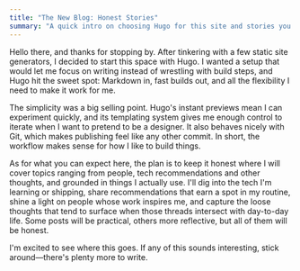 ```yaml
---
title: "The New Blog: Honest Stories"
summary: "A quick intro on choosing Hugo for this site and stories you can expect (people, tech, recommendations and other thoughts)."
---
```


Hello there, and thanks for stopping by. After tinkering with a few static site generators, I decided to start this space with Hugo. I wanted a setup that would let me focus on writing instead of wrestling with build steps, and Hugo hit the sweet spot: Markdown in, fast builds out, and all the flexibility I need to make it work for me.

The simplicity was a big selling point. Hugo's instant previews mean I can experiment quickly, and its templating system gives me enough control to iterate when I want to pretend to be a designer. It also behaves nicely with Git, which makes publishing feel like any other commit. In short, the workflow makes sense for how I like to build things.

As for what you can expect here, the plan is to keep it honest where I will cover topics ranging from people, tech recommendations and other thoughts, and grounded in things I actually use. I'll dig into the tech I'm learning or shipping, share recommendations that earn a spot in my routine, shine a light on people whose work inspires me, and capture the loose thoughts that tend to surface when those threads intersect with day-to-day life. Some posts will be practical, others more reflective, but all of them will be honest.

I'm excited to see where this goes. If any of this sounds interesting, stick around—there's plenty more to write.

